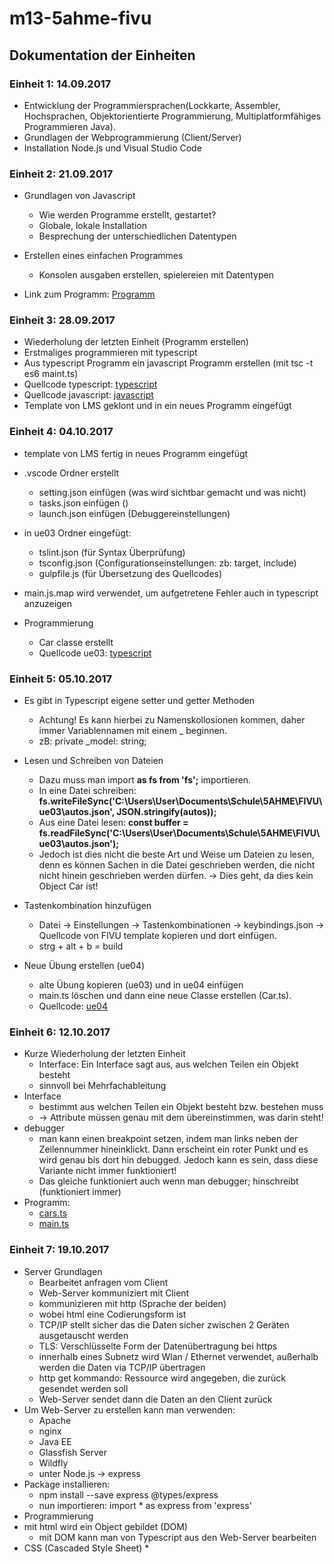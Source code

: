 # m13-5ahme-fivu

## Dokumentation der Einheiten

### Einheit 1: 14.09.2017
* Entwicklung der Programmiersprachen(Lockkarte, Assembler, Hochsprachen, Objektorientierte Programmierung, Multiplatformfähiges Programmieren Java).
* Grundlagen der Webprogrammierung (Client/Server)
* Installation Node.js und Visual Studio Code

### Einheit 2: 21.09.2017
* Grundlagen von Javascript
  * Wie werden Programme erstellt, gestartet?
  * Globale, lokale Installation
  * Besprechung der unterschiedlichen Datentypen

* Erstellen eines einfachen Programmes
  * Konsolen ausgaben erstellen, spielereien mit Datentypen
  
* Link zum Programm: [Programm](https://github.com/HTLMechatronics/m13-5ahme-fivu/blob/finmam13/projects/ue01/main.js)


### Einheit 3: 28.09.2017
* Wiederholung der letzten Einheit (Programm erstellen)
* Erstmaliges programmieren mit typescript
* Aus typescript Programm ein javascript Programm erstellen (mit tsc -t es6 maint.ts)
* Quellcode typescript: [typescript](https://github.com/HTLMechatronics/m13-5ahme-fivu/blob/finmam13/projects/ue02/main.ts)
* Quellcode javascript: [javascript](https://github.com/HTLMechatronics/m13-5ahme-fivu/blob/finmam13/projects/ue02/main.js)
* Template von LMS geklont und in ein neues Programm eingefügt

### Einheit 4: 04.10.2017

* template von LMS fertig in neues Programm eingefügt
* .vscode Ordner erstellt
  * setting.json einfügen (was wird sichtbar gemacht und was nicht)
  * tasks.json einfügen ()
  * launch.json einfügen (Debuggereinstellungen)
 
* in ue03 Ordner eingefügt:
  * tslint.json (für Syntax Überprüfung)
  * tsconfig.json (Configurationseinstellungen: zb: target, include)
  * gulpfile.js (für Übersetzung des Quellcodes)

* main.js.map wird verwendet, um aufgetretene Fehler auch in typescript anzuzeigen
* Programmierung
  * Car classe erstellt
  * Quellcode ue03: [typescript](https://github.com/HTLMechatronics/m13-5ahme-fivu/blob/finmam13/projects/ue03/src/main.ts)
  
### Einheit 5: 05.10.2017

* Es gibt in Typescript eigene setter und getter Methoden
  * Achtung! Es kann hierbei zu Namenskollosionen kommen, daher immer Variablennamen mit einem _ beginnen.
  * zB: private _model: string;
 
* Lesen und Schreiben von Dateien
  * Dazu muss man import **as fs from 'fs';** importieren.
  * In eine Datei schreiben: **fs.writeFileSync('C:\\Users\\User\\Documents\\Schule\\5AHME\\FIVU\\ue03\\autos.json', JSON.stringify(autos));**
  * Aus eine Datei lesen: **const buffer = fs.readFileSync('C:\\Users\\User\\Documents\\Schule\\5AHME\\FIVU\\ue03\\autos.json');**
  * Jedoch ist dies nicht die beste Art und Weise um Dateien zu lesen, denn es können Sachen in die Datei geschrieben werden, die nicht nicht hinein geschrieben werden dürfen. -> Dies geht, da dies kein Object Car ist!

* Tastenkombination hinzufügen
  * Datei -> Einstellungen -> Tastenkombinationen -> keybindings.json -> Quellcode von FIVU template kopieren und dort einfügen. 
  * strg + alt + b = build

* Neue Übung erstellen (ue04)
  * alte Übung kopieren (ue03) und in ue04 einfügen
  * main.ts löschen und dann eine neue Classe erstellen (Car.ts).
  * Quellcode: [ue04](https://github.com/HTLMechatronics/m13-5ahme-fivu/blob/finmam13/projects/ue04/src/car.ts)
  
### Einheit 6: 12.10.2017

* Kurze Wiederholung der letzten Einheit
  * Interface: Ein Interface sagt aus, aus welchen Teilen ein Objekt besteht
  * sinnvoll bei Mehrfachableitung 
* Interface
  * bestimmt aus welchen Teilen ein Objekt besteht bzw. bestehen muss
  * -> Attribute müssen genau mit dem übereinstimmen, was darin steht!
* debugger 
  * man kann einen breakpoint setzen, indem man links neben der Zeilennummer hineinklickt. Dann erscheint ein roter Punkt und es wird genau bis dort hin debugged. Jedoch kann es sein, dass diese Variante nicht immer funktioniert!
  * Das gleiche funktioniert auch wenn man debugger; hinschreibt (funktioniert immer)
* Programm: 
  * [cars.ts](https://github.com/HTLMechatronics/m13-5ahme-fivu/blob/finmam13/projects/ue04/src/car.ts)  
  * [main.ts](https://github.com/HTLMechatronics/m13-5ahme-fivu/blob/finmam13/projects/ue04/src/main.ts)
  
### Einheit 7: 19.10.2017
 * Server Grundlagen
   * Bearbeitet anfragen vom Client 
   * Web-Server kommuniziert mit Client
   * kommunizieren mit http (Sprache der beiden)
   * wobei html eine Codierungsform ist 
   * TCP/IP stellt sicher das die Daten sicher zwischen 2 Geräten ausgetauscht werden
   * TLS: Verschlüsselte Form der Datenübertragung bei https
   * innerhalb eines Subnetz wird Wlan / Ethernet verwendet, außerhalb werden die Daten via TCP/IP übertragen
   * http get kommando: Ressource wird angegeben, die zurück gesendet werden soll
   * Web-Server sendet dann die Daten an den Client zurück 
 * Um Web-Server zu erstellen kann man verwenden:
   * Apache
   * nginx
   * Java EE
   * Glassfish Server
   * Wildfly
   * unter Node.js -> express
 * Package installieren: 
   * npm install --save express @types/express
   * nun importieren: import * as express from 'express'
 * Programmierung
 * mit html wird ein Object gebildet (DOM)
   * mit DOM kann man von Typescript aus den Web-Server bearbeiten
 * CSS (Cascaded Style Sheet)
   * 
